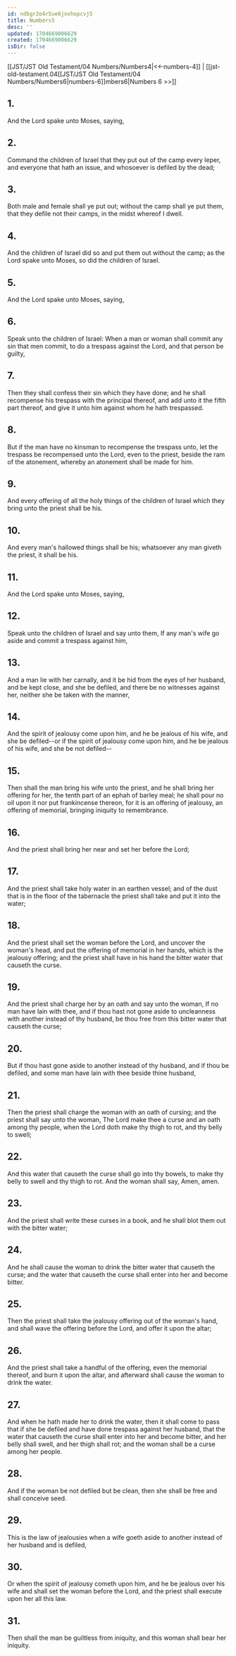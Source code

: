 ```yaml
---
id: ndbgr2o4r5ue6jnxhopcvj5
title: Numbers5
desc: ''
updated: 1704669006629
created: 1704669006629
isDir: false
---
```

[[JST/JST Old Testament/04 Numbers/Numbers4|<<-numbers-4]] | [[jst-old-testament.04[[JST/JST Old Testament/04 Numbers/Numbers6|numbers-6]]mbers6|Numbers 6 >>]]
## 1.
And the Lord spake unto Moses, saying,
## 2.
Command the children of Israel that they put out of the camp every leper, and everyone that hath an issue, and whosoever is defiled by the dead;
## 3.
Both male and female shall ye put out; without the camp shall ye put them, that they defile not their camps, in the midst whereof I dwell.
## 4.
And the children of Israel did so and put them out without the camp; as the Lord spake unto Moses, so did the children of Israel.
## 5.
And the Lord spake unto Moses, saying,
## 6.
Speak unto the children of Israel: When a man or woman shall commit any sin that men commit, to do a trespass against the Lord, and that person be guilty,
## 7.
Then they shall confess their sin which they have done; and he shall recompense his trespass with the principal thereof, and add unto it the fifth part thereof, and give it unto him against whom he hath trespassed.
## 8.
But if the man have no kinsman to recompense the trespass unto, let the trespass be recompensed unto the Lord, even to the priest, beside the ram of the atonement, whereby an atonement shall be made for him.
## 9.
And every offering of all the holy things of the children of Israel which they bring unto the priest shall be his.
## 10.
And every man\'s hallowed things shall be his; whatsoever any man giveth the priest, it shall be his.
## 11.
And the Lord spake unto Moses, saying,
## 12.
Speak unto the children of Israel and say unto them, If any man\'s wife go aside and commit a trespass against him,
## 13.
And a man lie with her carnally, and it be hid from the eyes of her husband, and be kept close, and she be defiled, and there be no witnesses against her, neither she be taken with the manner,
## 14.
And the spirit of jealousy come upon him, and he be jealous of his wife, and she be defiled\--or if the spirit of jealousy come upon him, and he be jealous of his wife, and she be not defiled\--
## 15.
Then shall the man bring his wife unto the priest, and he shall bring her offering for her, the tenth part of an ephah of barley meal; he shall pour no oil upon it nor put frankincense thereon, for it is an offering of jealousy, an offering of memorial, bringing iniquity to remembrance.
## 16.
And the priest shall bring her near and set her before the Lord;
## 17.
And the priest shall take holy water in an earthen vessel; and of the dust that is in the floor of the tabernacle the priest shall take and put it into the water;
## 18.
And the priest shall set the woman before the Lord, and uncover the woman\'s head, and put the offering of memorial in her hands, which is the jealousy offering; and the priest shall have in his hand the bitter water that causeth the curse.
## 19.
And the priest shall charge her by an oath and say unto the woman, If no man have lain with thee, and if thou hast not gone aside to uncleanness with another instead of thy husband, be thou free from this bitter water that causeth the curse;
## 20.
But if thou hast gone aside to another instead of thy husband, and if thou be defiled, and some man have lain with thee beside thine husband,
## 21.
Then the priest shall charge the woman with an oath of cursing; and the priest shall say unto the woman, The Lord make thee a curse and an oath among thy people, when the Lord doth make thy thigh to rot, and thy belly to swell;
## 22.
And this water that causeth the curse shall go into thy bowels, to make thy belly to swell and thy thigh to rot. And the woman shall say, Amen, amen.
## 23.
And the priest shall write these curses in a book, and he shall blot them out with the bitter water;
## 24.
And he shall cause the woman to drink the bitter water that causeth the curse; and the water that causeth the curse shall enter into her and become bitter.
## 25.
Then the priest shall take the jealousy offering out of the woman\'s hand, and shall wave the offering before the Lord, and offer it upon the altar;
## 26.
And the priest shall take a handful of the offering, even the memorial thereof, and burn it upon the altar, and afterward shall cause the woman to drink the water.
## 27.
And when he hath made her to drink the water, then it shall come to pass that if she be defiled and have done trespass against her husband, that the water that causeth the curse shall enter into her and become bitter, and her belly shall swell, and her thigh shall rot; and the woman shall be a curse among her people.
## 28.
And if the woman be not defiled but be clean, then she shall be free and shall conceive seed.
## 29.
This is the law of jealousies when a wife goeth aside to another instead of her husband and is defiled,
## 30.
Or when the spirit of jealousy cometh upon him, and he be jealous over his wife and shall set the woman before the Lord, and the priest shall execute upon her all this law.
## 31.
Then shall the man be guiltless from iniquity, and this woman shall bear her iniquity.

